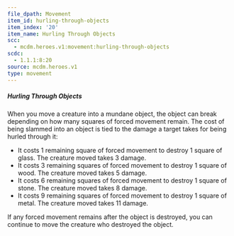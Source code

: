 ```yaml
---
file_dpath: Movement
item_id: hurling-through-objects
item_index: '20'
item_name: Hurling Through Objects
scc:
  - mcdm.heroes.v1:movement:hurling-through-objects
scdc:
  - 1.1.1:8:20
source: mcdm.heroes.v1
type: movement
---
```


##### Hurling Through Objects

When you move a creature into a mundane object, the object can break depending on how many squares of forced movement remain. The cost of being slammed into an object is tied to the damage a target takes for being hurled through it:

- It costs 1 remaining square of forced movement to destroy 1 square of glass. The creature moved takes 3 damage.
- It costs 3 remaining squares of forced movement to destroy 1 square of wood. The creature moved takes 5 damage.
- It costs 6 remaining squares of forced movement to destroy 1 square of stone. The creature moved takes 8 damage.
- It costs 9 remaining squares of forced movement to destroy 1 square of metal. The creature moved takes 11 damage.

If any forced movement remains after the object is destroyed, you can continue to move the creature who destroyed the object.
